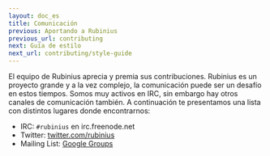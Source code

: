 ```yaml
---
layout: doc_es
title: Comunicación
previous: Aportando a Rubinius
previous_url: contributing
next: Guía de estilo
next_url: contributing/style-guide
---
```


El equipo de Rubinius aprecia y premia sus contribuciones. Rubinius es un
proyecto grande y a la vez complejo, la comunicación puede ser un desafío en
estos tiempos. Somos muy activos en IRC, sin embargo hay otros canales de
comunicación también. A continuación te presentamos una lista con distintos
lugares donde encontrarnos:

* IRC: `#rubinius` en irc.freenode.net
* Twitter: [twitter.com/rubinius](http://twitter.com/rubinius)
* Mailing List: [Google Groups](http://groups.google.com/group/rubinius-dev)
